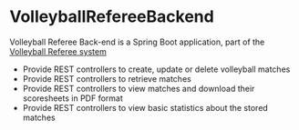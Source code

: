 # VolleyballRefereeBackend

Volleyball Referee Back-end is a Spring Boot application, part of the [Volleyball Referee system][vbr]

<ul>
  <li>Provide REST controllers to create, update or delete volleyball matches</li>
  <li>Provide REST controllers to retrieve matches</li>
  <li>Provide REST controllers to view matches and download their scoresheets in PDF format</li>
  <li>Provide REST controllers to view basic statistics about the stored matches</li>
</ul>

[vbr]: https://www.facebook.com/VolleyballReferee/
